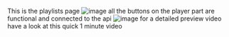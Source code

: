 This is the playlists page 
![image](https://user-images.githubusercontent.com/98246917/184151652-69388db9-d501-4ca7-ace8-45e24a9a25b2.png)
all the buttons on the player part are functional and connected to the api 
![image](https://user-images.githubusercontent.com/98246917/184152100-10fdb543-9276-41f1-a63f-0bca2a7144f0.png)
for a detailed preview video have a look at this quick 1 minute video 



